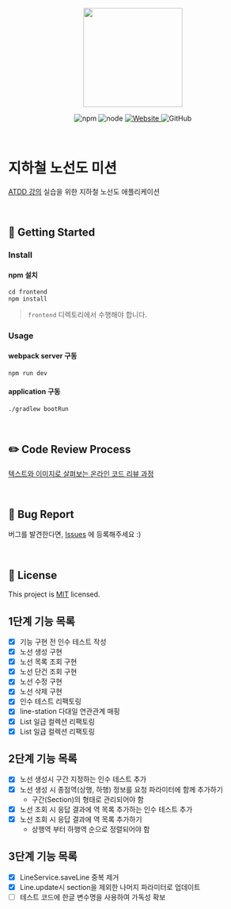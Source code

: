 <p align="center">
    <img width="200px;" src="https://raw.githubusercontent.com/woowacourse/atdd-subway-admin-frontend/master/images/main_logo.png"/>
</p>
<p align="center">
  <img alt="npm" src="https://img.shields.io/badge/npm-%3E%3D%205.5.0-blue">
  <img alt="node" src="https://img.shields.io/badge/node-%3E%3D%209.3.0-blue">
  <a href="https://edu.nextstep.camp/c/R89PYi5H" alt="nextstep atdd">
    <img alt="Website" src="https://img.shields.io/website?url=https%3A%2F%2Fedu.nextstep.camp%2Fc%2FR89PYi5H">
  </a>
  <img alt="GitHub" src="https://img.shields.io/github/license/next-step/atdd-subway-admin">
</p>

<br>

# 지하철 노선도 미션

[ATDD 강의](https://edu.nextstep.camp/c/R89PYi5H) 실습을 위한 지하철 노선도 애플리케이션

<br>

## 🚀 Getting Started

### Install

#### npm 설치

```
cd frontend
npm install
```

> `frontend` 디렉토리에서 수행해야 합니다.

### Usage

#### webpack server 구동

```
npm run dev
```

#### application 구동

```
./gradlew bootRun
```

<br>

## ✏️ Code Review Process

[텍스트와 이미지로 살펴보는 온라인 코드 리뷰 과정](https://github.com/next-step/nextstep-docs/tree/master/codereview)

<br>

## 🐞 Bug Report

버그를 발견한다면, [Issues](https://github.com/next-step/atdd-subway-admin/issues) 에 등록해주세요 :)

<br>

## 📝 License

This project is [MIT](https://github.com/next-step/atdd-subway-admin/blob/master/LICENSE.md) licensed.

## 1단계 기능 목록

- [x] 기능 구현 전 인수 테스트 작성
- [x] 노선 생성 구현
- [x] 노선 목록 조회 구현
- [x] 노선 단건 조회 구현
- [x] 노선 수정 구현
- [x] 노선 삭제 구현
- [x] 인수 테스트 리팩토링
- [x] line-station 다대일 연관관계 매핑
- [x] List<LineResponse> 일급 컬렉션 리팩토링
- [x] List<Station> 일급 컬렉션 리팩토링

## 2단계 기능 목록

- [x] 노선 생성시 구간 지정하는 인수 테스트 추가
- [x] 노선 생성 시 종점역(상행, 하행) 정보를 요청 파라미터에 함께 추가하기
    - 구간(Section)의 형태로 관리되어야 함
- [x] 노선 조회 시 응답 결과에 역 목록 추가하는 인수 테스트 추가
- [x] 노선 조회 시 응답 결과에 역 목록 추가하기
    - 상행역 부터 하행역 순으로 정렬되어야 함

## 3단계 기능 목록

- [x] LineService.saveLine 중복 제거
- [x] Line.update시 section을 제외한 나머지 파라미터로 업데이트
- [ ] 테스트 코드에 한글 변수명을 사용하여 가독성 확보